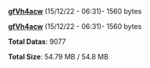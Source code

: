 [**gfVh4acw**](/data/gfVh4acw.txt) (15/12/22 - 06:31)- 1560 bytes

[**gfVh4acw**](/data/gfVh4acw.txt) (15/12/22 - 06:31)- 1560 bytes

**Total Datas**: 9077

**Total Size**: 54.79 MB / 54.8 MB